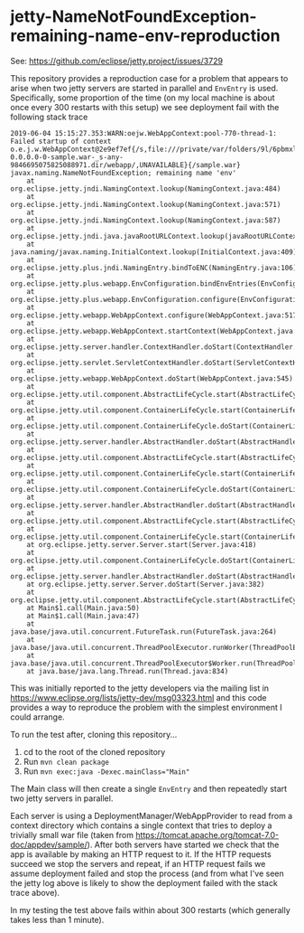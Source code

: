# jetty-NameNotFoundException-remaining-name-env-reproduction

See: https://github.com/eclipse/jetty.project/issues/3729

This repository provides a reproduction case for a problem that appears to arise when
two jetty servers are started in parallel and `EnvEntry` is used. Specifically, some
proportion of the time (on my local machine is about once every 300 restarts with this setup)
we see deployment fail with the following stack trace

```
2019-06-04 15:15:27.353:WARN:oejw.WebAppContext:pool-770-thread-1: Failed startup of context o.e.j.w.WebAppContext@2e9ef7ef{/s,file:///private/var/folders/9l/6pbmxlyj3h35v9ctkx28d37m0000gn/T/jetty-0.0.0.0-0-sample.war-_s-any-9846695075825088971.dir/webapp/,UNAVAILABLE}{/sample.war}
javax.naming.NameNotFoundException; remaining name 'env'
	at org.eclipse.jetty.jndi.NamingContext.lookup(NamingContext.java:484)
	at org.eclipse.jetty.jndi.NamingContext.lookup(NamingContext.java:571)
	at org.eclipse.jetty.jndi.NamingContext.lookup(NamingContext.java:587)
	at org.eclipse.jetty.jndi.java.javaRootURLContext.lookup(javaRootURLContext.java:108)
	at java.naming/javax.naming.InitialContext.lookup(InitialContext.java:409)
	at org.eclipse.jetty.plus.jndi.NamingEntry.bindToENC(NamingEntry.java:106)
	at org.eclipse.jetty.plus.webapp.EnvConfiguration.bindEnvEntries(EnvConfiguration.java:218)
	at org.eclipse.jetty.plus.webapp.EnvConfiguration.configure(EnvConfiguration.java:130)
	at org.eclipse.jetty.webapp.WebAppContext.configure(WebAppContext.java:517)
	at org.eclipse.jetty.webapp.WebAppContext.startContext(WebAppContext.java:1454)
	at org.eclipse.jetty.server.handler.ContextHandler.doStart(ContextHandler.java:852)
	at org.eclipse.jetty.servlet.ServletContextHandler.doStart(ServletContextHandler.java:278)
	at org.eclipse.jetty.webapp.WebAppContext.doStart(WebAppContext.java:545)
	at org.eclipse.jetty.util.component.AbstractLifeCycle.start(AbstractLifeCycle.java:68)
	at org.eclipse.jetty.util.component.ContainerLifeCycle.start(ContainerLifeCycle.java:167)
	at org.eclipse.jetty.util.component.ContainerLifeCycle.doStart(ContainerLifeCycle.java:119)
	at org.eclipse.jetty.server.handler.AbstractHandler.doStart(AbstractHandler.java:113)
	at org.eclipse.jetty.util.component.AbstractLifeCycle.start(AbstractLifeCycle.java:68)
	at org.eclipse.jetty.util.component.ContainerLifeCycle.start(ContainerLifeCycle.java:167)
	at org.eclipse.jetty.util.component.ContainerLifeCycle.doStart(ContainerLifeCycle.java:119)
	at org.eclipse.jetty.server.handler.AbstractHandler.doStart(AbstractHandler.java:113)
	at org.eclipse.jetty.util.component.AbstractLifeCycle.start(AbstractLifeCycle.java:68)
	at org.eclipse.jetty.util.component.ContainerLifeCycle.start(ContainerLifeCycle.java:167)
	at org.eclipse.jetty.server.Server.start(Server.java:418)
	at org.eclipse.jetty.util.component.ContainerLifeCycle.doStart(ContainerLifeCycle.java:110)
	at org.eclipse.jetty.server.handler.AbstractHandler.doStart(AbstractHandler.java:113)
	at org.eclipse.jetty.server.Server.doStart(Server.java:382)
	at org.eclipse.jetty.util.component.AbstractLifeCycle.start(AbstractLifeCycle.java:68)
	at Main$1.call(Main.java:50)
	at Main$1.call(Main.java:47)
	at java.base/java.util.concurrent.FutureTask.run(FutureTask.java:264)
	at java.base/java.util.concurrent.ThreadPoolExecutor.runWorker(ThreadPoolExecutor.java:1128)
	at java.base/java.util.concurrent.ThreadPoolExecutor$Worker.run(ThreadPoolExecutor.java:628)
	at java.base/java.lang.Thread.run(Thread.java:834)
```

This was initially reported to the jetty developers via the mailing list in https://www.eclipse.org/lists/jetty-dev/msg03323.html and this 
code provides a way to reproduce the problem with the simplest environment I could arrange.

To run the test after, cloning this repository...

1. cd to the root of the cloned repository
2. Run `mvn clean package`
3. Run `mvn exec:java -Dexec.mainClass="Main"`

The Main class will then create a single `EnvEntry` and then repeatedly start two jetty servers in parallel.

Each server is using a DeploymentManager/WebAppProvider to read from a context directory which contains a single context 
that tries to deploy a trivially small war file (taken from https://tomcat.apache.org/tomcat-7.0-doc/appdev/sample/).
After both servers have started we check that the app is available by making an HTTP request to it. If the HTTP requests
succeed we stop the servers and repeat, if an HTTP request fails we assume deployment failed and stop the process
(and from what I've seen the jetty log above is likely to show the deployment failed with the stack trace above).

In my testing the test above fails within about 300 restarts (which generally takes less than 1 minute).
